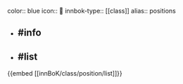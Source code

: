 color:: blue
icon:: 🪪
innbok-type:: [[class]]
alias:: positions

- ## #info 

- ## #list 
{{embed [[innBoK/class/position/list]]}}

